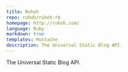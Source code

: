 ```yaml
---
title: Ruhoh
repo: ruhoh/ruhoh.rb
homepage: http://ruhoh.com/
language: Ruby
markdown: true
templates: Mustache
description: The Universal Static Blog API.
---
```


The Universal Static Blog API.

